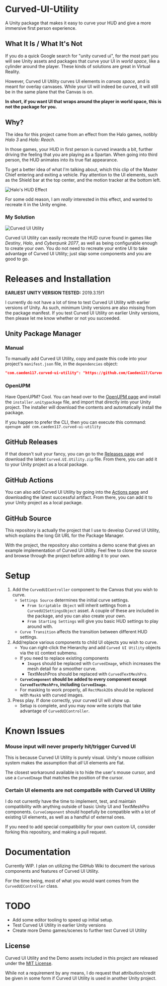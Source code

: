 # Curved-UI-Utility
A Unity package that makes it easy to curve your HUD and give a more immersive first person experience.

## What It Is / What It's Not
If you do a quick Google search for "unity curved ui", for the most part you will see Unity assets and packages that curve your UI in *world space*, like a cylinder around the player. These kinds of solutions are great in Virtual Reality.

However, Curved UI Utility curves UI elements in *canvas space*, and is meant for overlay canvases. While your UI will indeed be curved, it will still be in the same plane that the Canvas is on.

__**In short, if you want UI that wraps around the player in world space, this is not the package for you.**__

## Why?
The idea for this project came from an effect from the Halo games, notibly *Halo 3* and *Halo: Reach*.

In those games, your HUD in first person is curved inwards a bit, further driving the feeling that you are playing as a Spartan. When going into third person, the HUD animates into its true flat appearance.

To get a better idea of what I'm talking about, which this clip of the Master Chief entering and exiting a vehicle. Pay attention to the UI elements, such as the Shield bar at the top center, and the motion tracker at the bottom left.

![Halo's HUD Effect](https://i.imgur.com/0prewAj.gif)

For some odd reason, I am *really* interested in this effect, and wanted to recreate it in the Unity engine.

### My Solution
![Curved UI Utility](https://i.imgur.com/8YRuTBa.gif)

Curved UI Utility can easily recreate the HUD curve found in games like *Destiny*, *Halo*, and *Cyberpunk 2077*, as well as being configurable enough to create your own. You do not need to recreate your entire UI to take advantage of Curved UI Utility; just slap some components and you are good to go.

# Releases and Installation

**EARLIEST UNITY VERSION TESTED:** 2019.3.15f1

I currently do not have a lot of time to test Curved UI Utility with earlier versions of Unity. As such, minimum Unity versions are also missing from the package manifest. If you test Curved UI Utility on earlier Unity versions, then please let me know whether or not you succeeded.

## Unity Package Manager

### Manual
To manually add Curved UI Utility, copy and paste this code into your project's `manifest.json` file, in the `dependencies` object:

```json
"com.caeden117.curved-ui-utility": "https://github.com/Caeden117/Curved-UI-Utility.git?path/Assets/com.caeden117.curved-ui-utility"
```

### OpenUPM
Have OpenUPM? Cool. You can head over to the [OpenUPM page](https://openupm.com/packages/com.caeden117.curved-ui-utility) and install the `installer.unitypackage` file, and import that directly into your Unity project. The installer will download the contents and automatically install the package.

If you happen to prefer the CLI, then you can execute this command: `openupm add com.caeden117.curved-ui-utility`

## GitHub Releases
If that doesn't suit your fancy, you can go to the [Releases page](https://github.com/Caeden117/Curved-UI-Utility/releases) and download the latest `Curved.UI.Utility.zip` file. From there, you can add it to your Unity project as a local package.

## GitHub Actions
You can also add Curved UI Utility by going into the [Actions page](https://github.com/Caeden117/Curved-UI-Utility/actions) and downloading the latest successful artifact. From there, you can add it to your Unity project as a local package.

## GitHub Source
This repository is actually the project that I use to develop Curved UI Utility, which explains the long Git URL for the Package Manager.

With the project, the repository also contains a demo scene that gives an example implementation of Curved UI Utility. Feel free to clone the source and browse through the project before adding it to your own.

# Setup
1. Add the `CurvedUIController` component to the Canvas that you wish to curve.
    - `Settings Source` determines the initial curve settings.
        - `From Scriptable Object` will inherit settings from a `CurvedUISettingsObject` asset. A couple of these are included in the package, and you can also create your own.
        - `From Starting Settings` will give you basic HUD settings to play around with.
    - `Curve Transition` affects the transition between different HUD settings.
2. Add/replace various components to child UI objects you wish to curve.
    - You can right-click the Hierarchy and add `Curved UI Utility` objects via the `UI` context submenu.
    - If you need to replace existing components
        - `Image`s should be replaced with `CurvedImage`, which increases the mesh detail for a smoother curve.
        - TextMeshPros should be replaced with `CurvedTextMeshPro`.
    - **`CurveComponent` should be added to every component except `CurvedTextMeshPro`, including `CurvedImage`.**
    - For masking to work properly, all `RectMask2D`s should be replaced with `Mask`s with curved images.
3. Press play. If done correctly, your curved UI will show up.
    - Setup is complete, and you may now write scripts that take advantage of `CurvedUIController`.

# Known Issues
### Mouse input will never properly hit/trigger Curved UI
This is because Curved UI Utility is purely visual. Unity's mouse collision system makes the assumption that *all* UI elements are flat.

The closest workaround available is to hide the user's mouse cursor, and use a `CurvedImage` that matches the position of the cursor.

### Certain UI elements are not compatbile with Curved UI Utility
I do not currently have the time to implement, test, and maintain compatibility with anything outside of basic Unity UI and TextMeshPro components. `CurveComponent` should hopefully be compatible with a lot of existing UI elements, as well as a handful of external ones.

If you need to add special compatibility for your own custom UI, consider forking this repository, and making a pull request.

# Documentation

Currently WIP. I plan on utilizing the GitHub Wiki to document the various components and features of Curved UI Utility.

For the time being, most of what you would want comes from the `CurvedUIController` class.

# TODO
- Add some editor tooling to speed up initial setup.
- Test Curved UI Utility in earlier Unity versions
- Create more Demo games/scenes to further test Curved UI Utility

## License
Curved UI Utility and the Demo assets included in this project are released under the [MIT License](https://github.com/Caeden117/Curved-UI-Utility/blob/master/LICENSE).

While not a requirement by any means, I do request that attribution/credit be given in some form if Curved UI Utility is used in another Unity project.
